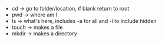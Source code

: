 - cd -> go to folder/location, if blank return to root
- pwd -> where am I
- ls -> what's here, includes -a for all and -l to include hidden
- touch -> makes a file
- mkdir -> makes a directory